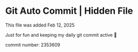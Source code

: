 # Git Auto Commit | Hidden File

This file was added Feb 12, 2025

Just for fun and keeping my daily git commit active 🤪

commit number: 2353609
